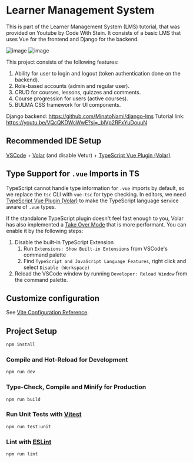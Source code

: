 # Learner Management System

This is part of the Learner Management System (LMS) tutorial, that was provided on Youtube by Code With Stein. It consists of a basic LMS 
that uses Vue for the frontend and Django for the backend.

![image](https://github.com/MinatoNami/vue-lms/assets/23627532/8f5bf74d-a09e-4b58-8ace-4a1246f544f2)
![image](https://github.com/MinatoNami/vue-lms/assets/23627532/2a17ace0-32f8-4c37-be4d-f0c7d61433d0)

This project consists of the following features:
1. Ability for user to login and logout (token authentication done on the backend).
2. Role-based accounts (admin and regular user).
3. CRUD for courses, lessons, quizzes and comments.
4. Course progression for users (active courses).
5. BULMA CSS framework for UI components.

Django backend: https://github.com/MinatoNami/django-lms
Tutorial link: https://youtu.be/VQcQKDWcWwE?si=_blVp2RFxYuDouuN

## Recommended IDE Setup

[VSCode](https://code.visualstudio.com/) + [Volar](https://marketplace.visualstudio.com/items?itemName=Vue.volar) (and disable Vetur) + [TypeScript Vue Plugin (Volar)](https://marketplace.visualstudio.com/items?itemName=Vue.vscode-typescript-vue-plugin).

## Type Support for `.vue` Imports in TS

TypeScript cannot handle type information for `.vue` imports by default, so we replace the `tsc` CLI with `vue-tsc` for type checking. In editors, we need [TypeScript Vue Plugin (Volar)](https://marketplace.visualstudio.com/items?itemName=Vue.vscode-typescript-vue-plugin) to make the TypeScript language service aware of `.vue` types.

If the standalone TypeScript plugin doesn't feel fast enough to you, Volar has also implemented a [Take Over Mode](https://github.com/johnsoncodehk/volar/discussions/471#discussioncomment-1361669) that is more performant. You can enable it by the following steps:

1. Disable the built-in TypeScript Extension
    1) Run `Extensions: Show Built-in Extensions` from VSCode's command palette
    2) Find `TypeScript and JavaScript Language Features`, right click and select `Disable (Workspace)`
2. Reload the VSCode window by running `Developer: Reload Window` from the command palette.

## Customize configuration

See [Vite Configuration Reference](https://vitejs.dev/config/).

## Project Setup

```sh
npm install
```

### Compile and Hot-Reload for Development

```sh
npm run dev
```

### Type-Check, Compile and Minify for Production

```sh
npm run build
```

### Run Unit Tests with [Vitest](https://vitest.dev/)

```sh
npm run test:unit
```

### Lint with [ESLint](https://eslint.org/)

```sh
npm run lint
```
